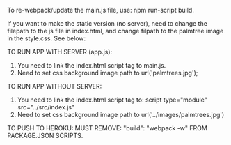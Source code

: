 To re-webpack/update the main.js file, use: npm run-script build.

If you want to make the static version (no server), need to change the filepath to the js file in index.html, and change filpath to the palmtree image in the style.css. See below:

TO RUN APP WITH SERVER (app.js):
1. You need to link the index.html script tag to main.js.
2. Need to set css background image path to url('palmtrees.jpg');

TO RUN APP WITHOUT SERVER:
1. You need to link the index.html script tag to: script type="module" src="../src/index.js"
2. Need to set css background image path to url('../images/palmtrees.jpg')


TO PUSH TO HEROKU:
MUST REMOVE: "build": "webpack -w" FROM PACKAGE.JSON SCRIPTS.


